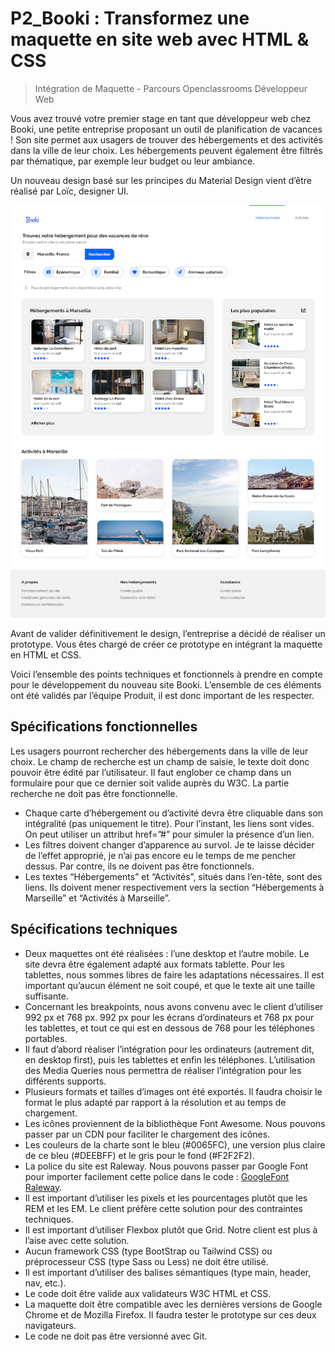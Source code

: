 # P2_Booki : Transformez une maquette en site web avec HTML & CSS
> Intégration de Maquette - Parcours Openclassrooms Développeur Web

Vous avez trouvé votre premier stage en tant que développeur web chez Booki, une petite entreprise proposant un outil de planification de vacances ! Son site permet aux usagers de trouver des hébergements et des activités dans la ville de leur choix. Les hébergements peuvent également être filtrés par thématique, par exemple leur budget ou leur ambiance.

Un nouveau design basé sur les principes du Material Design vient d’être réalisé par Loïc, designer UI.

![Maquette Desktop](https://github.com/mhihmi/OC_P2_Booki/blob/master/images/Desktop_maquette.png)

Avant de valider définitivement le design, l’entreprise a décidé de réaliser un prototype. Vous êtes chargé de créer ce prototype en intégrant la maquette en HTML et CSS.

Voici l’ensemble des points techniques et fonctionnels à prendre en compte pour le développement du nouveau site Booki. L’ensemble de ces éléments ont été validés par l’équipe Produit, il est donc important de les respecter.

## Spécifications fonctionnelles

Les usagers pourront rechercher des hébergements dans la ville de
leur choix. Le champ de recherche est un champ de saisie, le texte
doit donc pouvoir être édité par l’utilisateur. Il faut englober ce
champ dans un formulaire pour que ce dernier soit valide auprès du
W3C. La partie recherche ne doit pas être fonctionnelle.
* Chaque carte d’hébergement ou d’activité devra être cliquable dans
son intégralité (pas uniquement le titre). Pour l’instant, les liens sont
vides. On peut utiliser un attribut href=”#” pour simuler la
présence d’un lien.
* Les filtres doivent changer d’apparence au survol. Je te laisse décider
de l’effet approprié, je n’ai pas encore eu le temps de me pencher
dessus. Par contre, ils ne doivent pas être fonctionnels.
* Les textes “Hébergements” et “Activités”, situés dans l’en-tête, sont
des liens. Ils doivent mener respectivement vers la section
“Hébergements à Marseille” et “Activités à Marseille”.

## Spécifications techniques

* Deux maquettes ont été réalisées : l’une desktop et l’autre mobile. Le site devra être également adapté aux formats tablette. Pour les tablettes, nous sommes libres de faire les adaptations nécessaires. Il est important qu’aucun élément ne soit coupé, et que le texte ait une taille suffisante.
* Concernant les breakpoints, nous avons convenu avec le client
d’utiliser 992 px et 768 px.
992 px pour les écrans d’ordinateurs et 768 px pour les tablettes, et
tout ce qui est en dessous de 768 pour les téléphones portables.
* Il faut d’abord réaliser l’intégration pour les ordinateurs (autrement
dit, en desktop first), puis les tablettes et enfin les téléphones.
L’utilisation des Media Queries nous permettra de réaliser
l’intégration pour les différents supports.
* Plusieurs formats et tailles d’images ont été exportés. Il faudra choisir
le format le plus adapté par rapport à la résolution et au temps de
chargement.
* Les icônes proviennent de la bibliothèque Font Awesome. Nous
pouvons passer par un CDN pour faciliter le chargement des icônes.
* Les couleurs de la charte sont le bleu (#0065FC), une version plus
claire de ce bleu (#DEEBFF) et le gris pour le fond (#F2F2F2).
* La police du site est Raleway. Nous pouvons passer par Google Font
pour importer facilement cette police dans le code :
[GoogleFont Raleway](https://fonts.google.com/specimen/Raleway).
* Il est important d’utiliser les pixels et les pourcentages plutôt que les
REM et les EM. Le client préfère cette solution pour des contraintes
techniques.
* Il est important d’utiliser Flexbox plutôt que Grid. Notre client est
plus à l’aise avec cette solution.
* Aucun framework CSS (type BootStrap ou Tailwind CSS) ou
préprocesseur CSS (type Sass ou Less) ne doit être utilisé.
* Il est important d’utiliser des balises sémantiques (type main,
header, nav, etc.).
* Le code doit être valide aux validateurs W3C HTML et CSS.
* La maquette doit être compatible avec les dernières versions de
Google Chrome et de Mozilla Firefox. Il faudra tester le prototype sur
ces deux navigateurs.
* Le code ne doit pas être versionné avec Git.